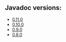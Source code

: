 ## Javadoc versions:
* [0.11.0](/android-libuplink/javadoc/0.11.0/)
* [0.10.0](/android-libuplink/javadoc/0.10.0/)
* [0.9.0](/android-libuplink/javadoc/0.9.0/)
* [0.8.0](/android-libuplink/javadoc/0.8.0/)

